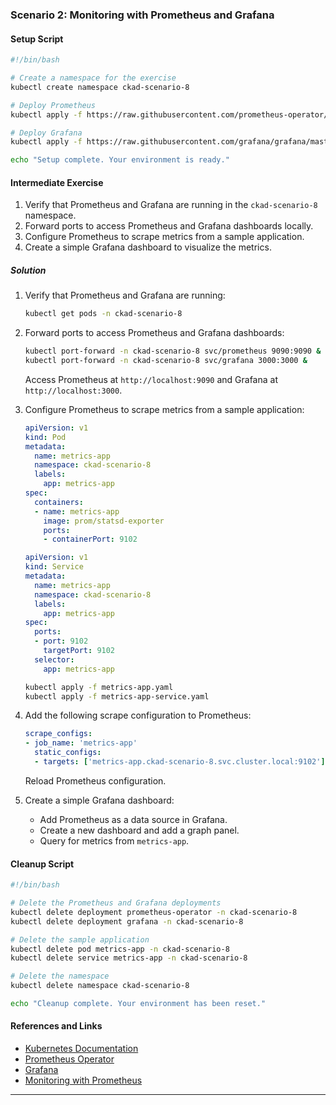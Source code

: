 ### Scenario 2: Monitoring with Prometheus and Grafana

#### Setup Script

```sh
#!/bin/bash

# Create a namespace for the exercise
kubectl create namespace ckad-scenario-8

# Deploy Prometheus
kubectl apply -f https://raw.githubusercontent.com/prometheus-operator/prometheus-operator/master/bundle.yaml -n ckad-scenario-8

# Deploy Grafana
kubectl apply -f https://raw.githubusercontent.com/grafana/grafana/master/deploy/kubernetes/grafana-deployment.yaml -n ckad-scenario-8

echo "Setup complete. Your environment is ready."
```

#### Intermediate Exercise

1. Verify that Prometheus and Grafana are running in the `ckad-scenario-8` namespace.
2. Forward ports to access Prometheus and Grafana dashboards locally.
3. Configure Prometheus to scrape metrics from a sample application.
4. Create a simple Grafana dashboard to visualize the metrics.

##### Solution

1. Verify that Prometheus and Grafana are running:
   ```sh
   kubectl get pods -n ckad-scenario-8
   ```

2. Forward ports to access Prometheus and Grafana dashboards:
   ```sh
   kubectl port-forward -n ckad-scenario-8 svc/prometheus 9090:9090 &
   kubectl port-forward -n ckad-scenario-8 svc/grafana 3000:3000 &
   ```
   Access Prometheus at `http://localhost:9090` and Grafana at `http://localhost:3000`.

3. Configure Prometheus to scrape metrics from a sample application:
   ```yaml
   apiVersion: v1
   kind: Pod
   metadata:
     name: metrics-app
     namespace: ckad-scenario-8
     labels:
       app: metrics-app
   spec:
     containers:
     - name: metrics-app
       image: prom/statsd-exporter
       ports:
       - containerPort: 9102
   ```
   ```yaml
   apiVersion: v1
   kind: Service
   metadata:
     name: metrics-app
     namespace: ckad-scenario-8
     labels:
       app: metrics-app
   spec:
     ports:
     - port: 9102
       targetPort: 9102
     selector:
       app: metrics-app
   ```
   ```sh
   kubectl apply -f metrics-app.yaml
   kubectl apply -f metrics-app-service.yaml
   ```

4. Add the following scrape configuration to Prometheus:
   ```yaml
   scrape_configs:
   - job_name: 'metrics-app'
     static_configs:
     - targets: ['metrics-app.ckad-scenario-8.svc.cluster.local:9102']
   ```
   Reload Prometheus configuration.

5. Create a simple Grafana dashboard:
   - Add Prometheus as a data source in Grafana.
   - Create a new dashboard and add a graph panel.
   - Query for metrics from `metrics-app`.

#### Cleanup Script

```sh
#!/bin/bash

# Delete the Prometheus and Grafana deployments
kubectl delete deployment prometheus-operator -n ckad-scenario-8
kubectl delete deployment grafana -n ckad-scenario-8

# Delete the sample application
kubectl delete pod metrics-app -n ckad-scenario-8
kubectl delete service metrics-app -n ckad-scenario-8

# Delete the namespace
kubectl delete namespace ckad-scenario-8

echo "Cleanup complete. Your environment has been reset."
```

#### References and Links

- [Kubernetes Documentation](https://kubernetes.io/docs/home/)
- [Prometheus Operator](https://github.com/prometheus-operator/prometheus-operator)
- [Grafana](https://grafana.com/)
- [Monitoring with Prometheus](https://kubernetes.io/docs/tasks/debug-application-cluster/resource-metrics-pipeline/)

---
